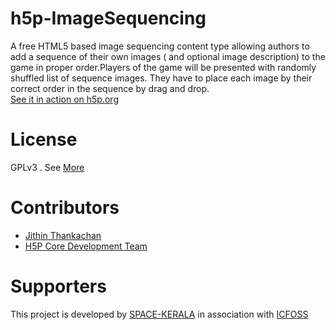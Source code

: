 # h5p-ImageSequencing
A free HTML5 based image sequencing content type allowing authors to add a sequence of their own images ( and optional image description) to the  game in proper order.Players of the game will be presented with randomly shuffled list of sequence images. They have to place each image by their correct order in the sequence by drag and drop.
<br/><a href="https://h5p.org"> See it in action on h5p.org </a><br/>

# License

GPLv3 . See <a href="https://www.gnu.org/licenses/gpl-3.0.txt">More</a>

# Contributors

* <a href="https://github.com/jithin-space">Jithin Thankachan</a>
* <a href="https://github.com/h5p">H5P Core Development Team </a>

# Supporters

This project is developed by <a href="https://github.com/space-kerala">SPACE-KERALA</a> in association with <a href="https://icfoss.in"> ICFOSS </a>


